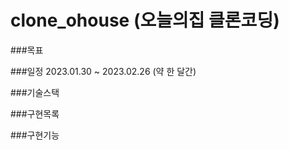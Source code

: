 # clone_ohouse (오늘의집 클론코딩)

###목표

###일정
2023.01.30 ~ 2023.02.26 (약 한 달간)

###기술스택

###구현목록

###구현기능

